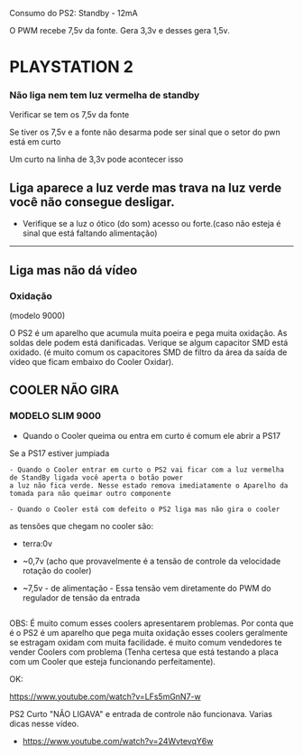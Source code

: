 Consumo do PS2:
Standby - 12mA


O PWM recebe 7,5v da fonte. Gera 3,3v e desses gera 1,5v.


# PLAYSTATION 2

### Não liga nem tem luz vermelha de standby


Verificar se tem os 7,5v da fonte

Se tiver os 7,5v e a fonte não desarma pode ser sinal que o setor do pwn está em curto

Um curto na linha de 3,3v pode acontecer isso


## Liga aparece a luz verde mas trava na luz verde você não consegue desligar.

- Verifique se a luz o ótico (do som) acesso ou forte.(caso não esteja é sinal que está faltando alimentação)

----------------------------
## Liga mas não dá vídeo

### Oxidação

(modelo 9000)

O PS2 é um aparelho que acumula muita poeira e pega muita oxidação. As soldas dele podem está danificadas. Verique se algum capacitor SMD está oxidado. (é muito comum os capacitores SMD de filtro da área da saída de vídeo que ficam embaixo do Cooler Oxidar).


## COOLER NÃO GIRA

### MODELO SLIM 9000

- Quando o Cooler queima ou entra em curto é comum ele abrir a PS17 


Se a PS17 estiver jumpiada
```
- Quando o Cooler entrar em curto o PS2 vai ficar com a luz vermelha de StandBy ligada você aperta o botão power
a luz não fica verde. Nesse estado remova imediatamente o Aparelho da tomada para não queimar outro componente

- Quando o Cooler está com defeito o PS2 liga mas não gira o cooler
```

as tensões que chegam no cooler são:

- terra:0v

- ~0,7v (acho que provavelmente é a tensão de controle da velocidade rotação do cooler)

- ~7,5v - de alimentação - Essa tensão vem diretamente do PWM do regulador de tensão da entrada

<img>


OBS: É muito comum esses coolers apresentarem problemas. Por conta que é o PS2 é um aparelho que pega muita oxidação esses coolers geralmente se estragam oxidam com muita facilidade. é muito comum vendedores te vender Coolers com problema (Tenha certesa que está testando a placa com um Cooler que esteja funcionando perfeitamente).



OK:

https://www.youtube.com/watch?v=LFs5mGnN7-w

PS2 Curto "NÃO LIGAVA" e entrada de controle não funcionava. Varias dicas nesse vídeo.
 - https://www.youtube.com/watch?v=24WvtevqY6w
